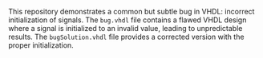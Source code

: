 This repository demonstrates a common but subtle bug in VHDL: incorrect initialization of signals.  The `bug.vhdl` file contains a flawed VHDL design where a signal is initialized to an invalid value, leading to unpredictable results. The `bugSolution.vhdl` file provides a corrected version with the proper initialization.